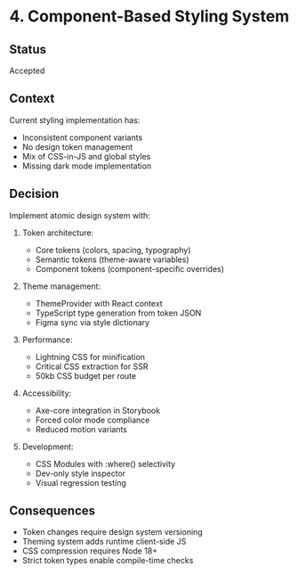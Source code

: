 # 4. Component-Based Styling System

## Status
Accepted

## Context
Current styling implementation has:
- Inconsistent component variants
- No design token management
- Mix of CSS-in-JS and global styles
- Missing dark mode implementation

## Decision
Implement atomic design system with:

1. Token architecture:
   - Core tokens (colors, spacing, typography)
   - Semantic tokens (theme-aware variables)
   - Component tokens (component-specific overrides)
   
2. Theme management:
   - ThemeProvider with React context
   - TypeScript type generation from token JSON
   - Figma sync via style dictionary

3. Performance:
   - Lightning CSS for minification
   - Critical CSS extraction for SSR
   - 50kb CSS budget per route

4. Accessibility:
   - Axe-core integration in Storybook
   - Forced color mode compliance
   - Reduced motion variants

5. Development:
   - CSS Modules with :where() selectivity
   - Dev-only style inspector
   - Visual regression testing

## Consequences
- Token changes require design system versioning
- Theming system adds runtime client-side JS
- CSS compression requires Node 18+
- Strict token types enable compile-time checks